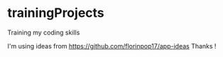 # trainingProjects
 Training my coding skills 

I'm using ideas from https://github.com/florinpop17/app-ideas
Thanks !
